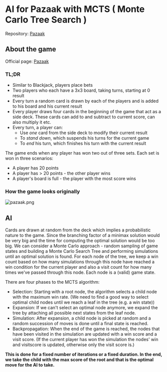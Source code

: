 # AI for Pazaak with MCTS ( Monte Carlo Tree Search )

Repository: [Pazaak](https://github.com/Nimor111/pazaak-python)

## About the game

Official page: [Pazaak](https://starwars.fandom.com/wiki/Pazaak/Legends)

### TL;DR

* Similar to Blackjack, players place bets
* Two players who each have a 3x3 board, taking turns, starting at 0 result
* Every turn a random card is drawn by each of the players and is added to his board and his current result
* Every player draws four cards in the beginning of the game that act as a side deck. These cards can add to and subtract to current score, can also multiply it etc.
* Every turn, a player can:
  * Use *one* card from the side deck to modify their current result
  * To *stand down*, which suspends his turns for the current game
  * To *end* his turn, which finishes his turn with the current result

The game ends when any player has won two out of three sets. Each set is won in three scenarios:
* A player has 20 points
* A player has > 20 points - the other player wins
* A player's board is full - the player with the most score wins

### How the game looks originally
![pazaak.png](https://vignette.wikia.nocookie.net/starwars/images/6/60/Pazaak%28KOTOR2%29.jpg/revision/latest?cb=20060504165658)

## AI

Cards are drawn at random from the deck which implies a probabilistic nature to the game. Since the branching factor of a minimax solution would be very big and the time for computing the optimal solution would be too big. We can consider a Monte Carlo approach - random sampling of game states and building a Monte Carlo Search Tree and performing simulations until an optimal solution is found. For each node of the tree, we keep a win count based on how many simulations through this node have reached a win condition for the current player and also a visit count for how many times we've passed through this node. Each node is a (valid) game state.

There are four phases to the MCTS algorithm:

* Selection: Starting with a root node, the algorithm selects a child node with the maximum win rate. (We need to find a good way to select optimal child nodes until we reach a leaf in the tree (e.g. a win state))
* Expansion: If we can't select an optimal node anymore, we expand the tree by attaching all possible next states from the leaf node.
* Simulation: After expansion, a child node is picked at random and a random succession of moves is done until a final state is reached.
* Backpropagation: When the end of the game is reached, the nodes that have been visited in the simulation are updated with a win score and a visit score. (If the current player has won the simulation the nodes' win and visitscore is updated, otherwise only the visit score is.)

**This is done for a fixed number of iterations or a fixed duration. In the end, we take the child with the max score of the root and that is the optimal move for the AI to take.**
